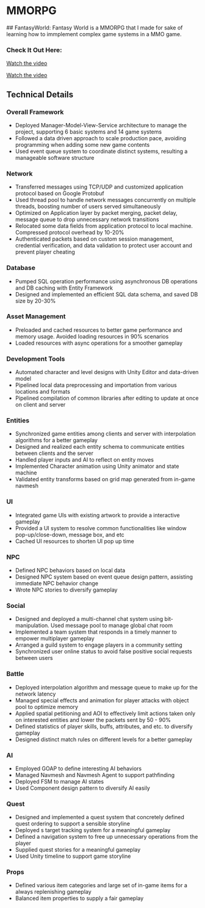 # MMORPG
<div id = "Top"> </div>
## FantasyWorld:
Fantasy World is a MMORPG that I made for sake of learning how to immplement complex game systems in a MMO game.

### Check It Out Here:

[Watch the video](https://youtu.be/zCu0-mWWpvc)

[Watch the video](https://youtu.be/EdqBH6APfkg)

## Technical Details
### Overall Framework
* Deployed Manager-Model-View-Service architecture to manage the project, supporting 6 basic systems and 14 game systems
* Followed a data driven approach to scale production pace, avoiding programming when adding some new game contents
* Used event queue system to coordinate distinct systems, resulting a manageable software structure
### Network
* Transferred messages using TCP/UDP and customized application protocol based on Google Protobuf
* Used thread pool to handle network messages concurrently on multiple threads, boosting number of users served simultaneously
* Optimized on Application layer by packet merging, packet delay, message queue to drop unnecessary network transitions
* Relocated some data fields from application protocol to local machine. Compressed protocol overhead by 10-20%
* Authenticated packets based on custom session management,  credential verification, and data validation to protect user account and prevent player cheating
### Database
* Pumped SQL operation performance using asynchronous DB operations and DB caching with Entity Framework
* Designed and implemented an efficient SQL data schema, and saved DB size by 20-30%
### Asset Management
* Preloaded and cached resources to better game performance and memory usage. Avoided loading resources in 90% scenarios
* Loaded resources with async operations for a smoother gameplay
### Development Tools
* Automated character and level designs with Unity Editor and data-driven model
* Pipelined local data preprocessing and importation from various locations and formats
* Pipelined compilation of common libraries after editing to update at once on client and server
### Entities
* Synchronized game entities among clients and server with interpolation algorithms for a better gameplay
* Designed and realized each entity schema to communicate entities between clients and the server
* Handled player inputs and AI to reflect on entity moves
* Implemented Character animation using Unity animator and state machine
* Validated entity transforms based on grid map generated from in-game navmesh
### UI
* Integrated game UIs with existing artwork to provide a interactive gameplay
* Provided a UI system to resolve common functionalities like window pop-up/close-down, message box, and etc
* Cached UI resources to shorten UI pop up time
### NPC
* Defined NPC behaviors based on local data
* Designed NPC system based on event queue design pattern, assisting immediate NPC behavior change
* Wrote NPC stories to diversify gameplay
### Social
* Designed and deployed a multi-channel chat system using bit-manipulation. Used message pool to manage global chat room
* Implemented a team system that responds in a timely manner to empower multiplayer gameplay
* Arranged a guild system to engage players in a community setting
* Synchronized user online status to avoid false positive social requests between users
### Battle
* Deployed interpolation algorithm and message queue to make up for the network latency
* Managed special effects and animation for player attacks with object pool to optimize memory
* Applied spatial petitioning and AOI to effectively limit actions taken only on interested entities and lower the packets sent by 50 - 90%
* Defined statistics of player skills, buffs, attributes, and etc. to diversify gameplay
* Designed distinct match rules on different levels for a better gameplay
### AI
* Employed GOAP to define interesting AI behaviors
* Managed Navmesh and Navmesh Agent to support pathfinding
* Deployed FSM to manage AI states
* Used Component design pattern to diversify AI easily
### Quest
* Designed and implemented a quest system that concretely defined quest ordering to support a sensible storyline
* Deployed s target tracking system for a meaningful gameplay
* Defined a navigation system to free up unnecessary operations from the player
* Supplied quest stories for a meaningful gameplay
* Used Unity timeline to support game storyline
### Props
* Defined various item categories and large set of in-game items for a always replenishing gameplay
* Balanced item properties to supply a fair gameplay
